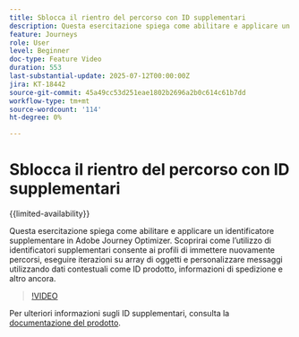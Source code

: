 ```yaml
---
title: Sblocca il rientro del percorso con ID supplementari
description: Questa esercitazione spiega come abilitare e applicare un identificatore supplementare in Adobe Journey Optimizer. Scoprirai come l’utilizzo di identificatori supplementari consente ai profili di immettere nuovamente percorsi, eseguire iterazioni su array di oggetti e personalizzare messaggi utilizzando dati contestuali come ID prodotto, informazioni di spedizione e altro ancora.
feature: Journeys
role: User
level: Beginner
doc-type: Feature Video
duration: 553
last-substantial-update: 2025-07-12T00:00:00Z
jira: KT-18442
source-git-commit: 45a49cc53d251eae1802b2696a2b0c614c61b7dd
workflow-type: tm+mt
source-wordcount: '114'
ht-degree: 0%

---
```



# Sblocca il rientro del percorso con ID supplementari

{{limited-availability}}

Questa esercitazione spiega come abilitare e applicare un identificatore supplementare in Adobe Journey Optimizer. Scoprirai come l’utilizzo di identificatori supplementari consente ai profili di immettere nuovamente percorsi, eseguire iterazioni su array di oggetti e personalizzare messaggi utilizzando dati contestuali come ID prodotto, informazioni di spedizione e altro ancora.

>[!VIDEO](https://video.tv.adobe.com/v/3464800/?learn=on&enablevpops&captions=ita)

Per ulteriori informazioni sugli ID supplementari, consulta la [documentazione del prodotto](https://experienceleague.adobe.com/it/docs/journey-optimizer/using/orchestrate-journeys/manage-journey/supplemental-identifier).
